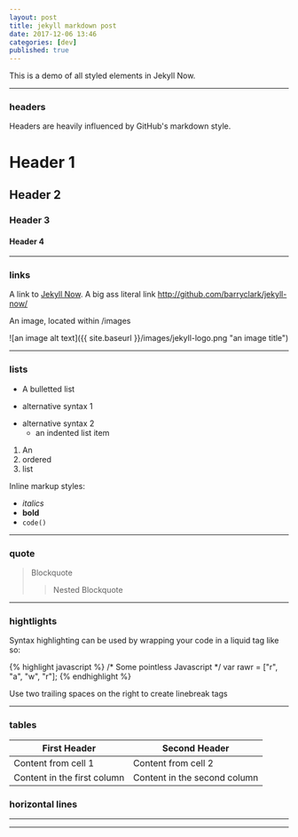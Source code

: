 ```yaml
---
layout: post
title: jekyll markdown post
date: 2017-12-06 13:46
categories: [dev]
published: true
---
```


This is a demo of all styled elements in Jekyll Now.

-----

### headers

Headers are heavily influenced by GitHub's markdown style.

# Header 1 #

## Header 2 ##

### Header 3 ###

#### Header 4 ####

----

### links

A link to [Jekyll Now](http://github.com/barryclark/jekyll-now/). A big ass literal link <http://github.com/barryclark/jekyll-now/>

An image, located within /images

![an image alt text]({{ site.baseurl }}/images/jekyll-logo.png "an image title")

---

### lists

* A bulletted list
- alternative syntax 1
+ alternative syntax 2
  - an indented list item

1. An
2. ordered
3. list

Inline markup styles:

- _italics_
- **bold**
- `code()`

----

### quote

> Blockquote
>> Nested Blockquote

----

### hightlights

Syntax highlighting can be used by wrapping your code in a liquid tag like so:

{% highlight javascript %}
/* Some pointless Javascript */
var rawr = ["r", "a", "w", "r"];
{% endhighlight %}

Use two trailing spaces
on the right
to create linebreak tags

----

### tables ###

First Header | Second Header
------------ | -------------
Content from cell 1 | Content from cell 2
Content in the first column | Content in the second column

### horizontal lines

----
****
